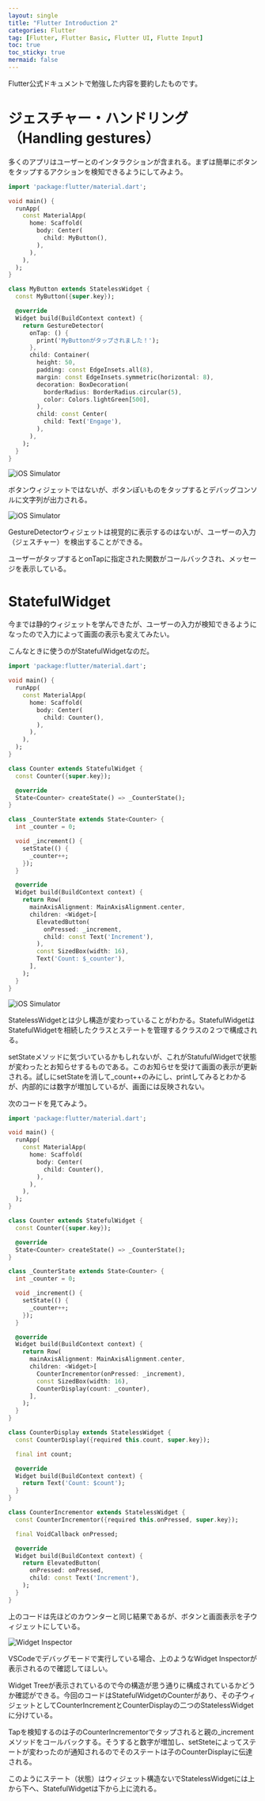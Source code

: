 ```yaml
---
layout: single
title: "Flutter Introduction 2"
categories: Flutter
tag: [Flutter, Flutter Basic, Flutter UI, Flutte Input]
toc: true
toc_sticky: true
mermaid: false
---
```

Flutter公式ドキュメントで勉強した内容を要約したものです。

# ジェスチャー・ハンドリング（Handling gestures）

多くのアプリはユーザーとのインタラクションが含まれる。まずは簡単にボタンをタップするアクションを検知できるようにしてみよう。

```dart
import 'package:flutter/material.dart';

void main() {
  runApp(
    const MaterialApp(
      home: Scaffold(
        body: Center(
          child: MyButton(),
        ),
      ),
    ),
  );
}

class MyButton extends StatelessWidget {
  const MyButton({super.key});

  @override
  Widget build(BuildContext context) {
    return GestureDetector(
      onTap: () {
        print('MyButtonがタップされました！');
      },
      child: Container(
        height: 50,
        padding: const EdgeInsets.all(8),
        margin: const EdgeInsets.symmetric(horizontal: 8),
        decoration: BoxDecoration(
          borderRadius: BorderRadius.circular(5),
          color: Colors.lightGreen[500],
        ),
        child: const Center(
          child: Text('Engage'),
        ),
      ),
    );
  }
}
```

![iOS Simulator](/assets/images/2024-01-29-002/image001.png)

ボタンウィジェットではないが、ボタンぽいものをタップするとデバッグコンソルに文字列が出力される。

![iOS Simulator](/assets/images/2024-01-29-002/image002.png)

GestureDetectorウィジェットは視覚的に表示するのはないが、ユーザーの入力（ジェスチャー）を検出することができる。

ユーザーがタップするとonTapに指定された関数がコールバックされ、メッセージを表示している。

# StatefulWidget

今までは静的ウィジェットを学んできたが、ユーザーの入力が検知できるようになったので入力によって画面の表示も変えてみたい。

こんなときに使うのがStatefulWidgetなのだ。

```dart
import 'package:flutter/material.dart';

void main() {
  runApp(
    const MaterialApp(
      home: Scaffold(
        body: Center(
          child: Counter(),
        ),
      ),
    ),
  );
}

class Counter extends StatefulWidget {
  const Counter({super.key});

  @override
  State<Counter> createState() => _CounterState();
}

class _CounterState extends State<Counter> {
  int _counter = 0;

  void _increment() {
    setState(() {
      _counter++;
    });
  }

  @override
  Widget build(BuildContext context) {
    return Row(
      mainAxisAlignment: MainAxisAlignment.center,
      children: <Widget>[
        ElevatedButton(
          onPressed: _increment,
          child: const Text('Increment'),
        ),
        const SizedBox(width: 16),
        Text('Count: $_counter'),
      ],
    );
  }
}
```

![iOS Simulator](/assets/images/2024-01-29-002/image003.png)

StatelessWidgetとは少し構造が変わっていることがわかる。StatefulWidgetはStatefulWidgetを相続したクラスとステートを管理するクラスの２つで構成される。

setStateメソッドに気づいているかもしれないが、これがStatufulWidgetで状態が変わったとお知らせするものである。このお知らせを受けて画面の表示が更新される。試しにsetStateを消して_count++のみにし、printしてみるとわかるが、内部的には数字が増加しているが、画面には反映されない。

次のコードを見てみよう。

```dart
import 'package:flutter/material.dart';

void main() {
  runApp(
    const MaterialApp(
      home: Scaffold(
        body: Center(
          child: Counter(),
        ),
      ),
    ),
  );
}

class Counter extends StatefulWidget {
  const Counter({super.key});

  @override
  State<Counter> createState() => _CounterState();
}

class _CounterState extends State<Counter> {
  int _counter = 0;

  void _increment() {
    setState(() {
      _counter++;
    });
  }

  @override
  Widget build(BuildContext context) {
    return Row(
      mainAxisAlignment: MainAxisAlignment.center,
      children: <Widget>[
        CounterIncrementor(onPressed: _increment),
        const SizedBox(width: 16),
        CounterDisplay(count: _counter),
      ],
    );
  }
}

class CounterDisplay extends StatelessWidget {
  const CounterDisplay({required this.count, super.key});

  final int count;

  @override
  Widget build(BuildContext context) {
    return Text('Count: $count');
  }
}

class CounterIncrementor extends StatelessWidget {
  const CounterIncrementor({required this.onPressed, super.key});

  final VoidCallback onPressed;

  @override
  Widget build(BuildContext context) {
    return ElevatedButton(
      onPressed: onPressed,
      child: const Text('Increment'),
    );
  }
}
```

上のコードは先ほどのカウンターと同じ結果であるが、ボタンと画面表示を子ウィジェットにしている。

![Widget Inspector](/assets/images/2024-01-29-002/image004.png)

VSCodeでデバッグモードで実行している場合、上のようなWidget Inspectorが表示されるので確認してほしい。

Widget Treeが表示されているので今の構造が思う通りに構成されているかどうか確認ができる。今回のコードはStatefulWidgetのCounterがあり、その子ウィジェットとしてCounterIncrementとCounterDisplayの二つのStatelessWidgetに分けている。

Tapを検知するのは子のCounterIncrementorでタップされると親の_incrementメソッドをコールバックする。そうすると数字が増加し、setSteteによってステートが変わったのが通知されるのでそのステートは子のCounterDisplayに伝達される。

このようにステート（状態）はウィジェット構造ないでStatelessWidgetには上から下へ、StatefulWidgetは下から上に流れる。
